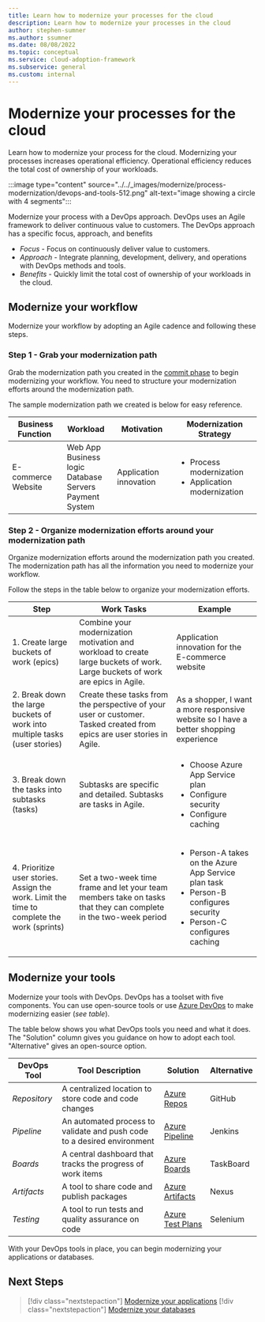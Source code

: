 ```yaml
---
title: Learn how to modernize your processes for the cloud
description: Learn how to modernize your processes in the cloud
author: stephen-sumner
ms.author: ssumner
ms.date: 08/08/2022
ms.topic: conceptual
ms.service: cloud-adoption-framework
ms.subservice: general
ms.custom: internal
---
```


<!--
Dependencies: cross linking​
Review the current TOC under CAF/Adopt/Innovate/Best practices/Empower adoption for other cross linking suggestions.-->

# Modernize your processes for the cloud

Learn how to modernize your process for the cloud. Modernizing your processes increases operational efficiency. Operational efficiency reduces the total cost of ownership of your workloads.

:::image type="content" source="../../_images/modernize/process-modernization/devops-and-tools-512.png" alt-text="image showing a circle with 4 segments":::

Modernize your process with a DevOps approach. DevOps uses an Agile framework to deliver continuous value to customers. The DevOps approach has a specific focus, approach, and benefits

- *Focus* - Focus on continuously deliver value to customers.
- *Approach* - Integrate planning, development, delivery, and operations with DevOps methods and tools.
- *Benefits* - Quickly limit the total cost of ownership of your workloads in the cloud.

## Modernize your workflow

Modernize your workflow by adopting an Agile cadence and following these steps.

### Step 1 - Grab your modernization path

Grab the modernization path you created in the [commit phase](../business-alignment/envision-cloud-modernization.md#step-1---identify-your-modernization-motivations) to begin modernizing your workflow. You need to structure your modernization efforts around the modernization path.

The sample modernization path we created is below for easy reference.

|Business Function<span title="Business Function">&nbsp;</span> |Workload <span title="Supporting IT Assets">&nbsp;</span> |Motivation<span title="Motivation">&nbsp;</span> |Modernization Strategy
| --- | --- | --- | --- |
|E-commerce<br>Website| Web App<br>Business logic<br>Database<br>Servers<br>Payment System|Application innovation |<ul><li>Process modernization</li><li>Application modernization</li></ul>|

### Step 2 - Organize modernization efforts around your modernization path

Organize modernization efforts around the modernization path you created. The modernization path has all the information you need to modernize your workflow.

Follow the steps in the table below to organize your modernization efforts.

| Step | Work Tasks | Example |
| --- | --- | --- |
| 1. Create large buckets of work (epics) | Combine your modernization motivation and workload to create large buckets of work. Large buckets of work are epics in Agile. | Application innovation for the E-commerce website |
| 2. Break down the large buckets of work into multiple tasks (user stories) | Create these tasks from the perspective of your user or customer. Tasked created from epics are user stories in Agile. | As a shopper, I want a more responsive website so I have a better shopping experience |
| 3. Break down the tasks into subtasks (tasks)| Subtasks are specific and detailed. Subtasks are tasks in Agile. | <ul> <li>Choose Azure App Service plan</li> <li>Configure security</li>  <li>Configure caching</li> </ul>
| 4. Prioritize user stories. Assign the work. Limit the time to complete the work (sprints) | Set a two-week time frame and let your team members take on tasks that they can complete in the two-week period | <ul> <li>Person-A takes on the Azure App Service plan task</li> <li>Person-B configures security</li>  <li>Person-C configures caching</li> </ul>|

## Modernize your tools

Modernize your tools with DevOps. DevOps has a toolset with five components. You can use open-source tools or use [Azure DevOps](/azure/devops/user-guide/what-is-azure-devops) to make modernizing easier (*see table*).

The table below shows you what DevOps tools you need and what it does. The "Solution" column gives you guidance on how to adopt each tool. "Alternative" gives an open-source option.

| DevOps Tool | Tool Description | Solution | Alternative
| --- | --- | --- | --- |
| *Repository* | A centralized location to store code and code changes | [Azure Repos](/azure/devops/repos/get-started/what-is-repos) | GitHub
| *Pipeline* | An automated process to validate and push code to a desired environment | [Azure Pipeline](/azure/devops/pipelines/get-started/pipelines-get-started) | Jenkins
| *Boards* | A central dashboard that tracks the progress of work items | [Azure Boards](/azure/devops/boards/get-started/what-is-azure-boards) | TaskBoard |
| *Artifacts* | A tool to share code and publish packages | [Azure Artifacts](/azure/devops/artifacts/start-using-azure-artifacts) | Nexus
| *Testing* | A tool to run tests and quality assurance on code | [Azure Test Plans](/azure/devops/test/overview) | Selenium |

With your DevOps tools in place, you can begin modernizing your applications or databases.

## Next Steps

>[!div class="nextstepaction"]
> [Modernize your applications](../../modernize/modernize-strategies/application-modernization.md)
>[!div class="nextstepaction"]
> [Modernize your databases](../../modernize/modernize-strategies/database-modernization.md)
